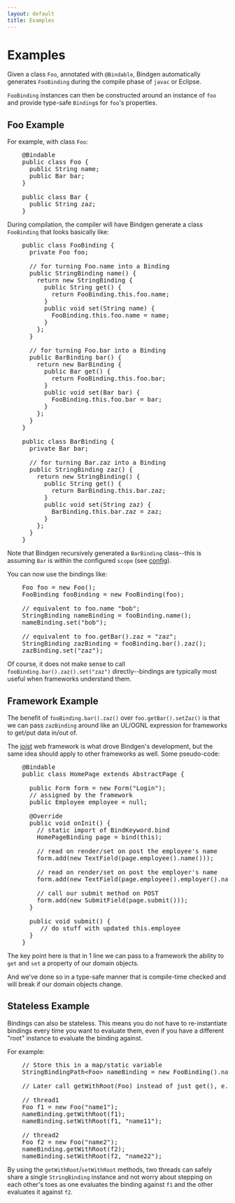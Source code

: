 ```yaml
---
layout: default
title: Examples
---
```


Examples
========

Given a class `Foo`, annotated with `@Bindable`, Bindgen automatically generates `FooBinding` during the compile phase of `javac` or Eclipse.

`FooBinding` instances can then be constructed around an instance of `foo` and provide type-safe `Binding`s for `foo`'s properties.

Foo Example
-----------

For example, with class `Foo`:

<pre name="code" class="java">
    @Bindable
    public class Foo {
      public String name;
      public Bar bar;
    }

    public class Bar {
      public String zaz;
    }
</pre>

During compilation, the compiler will have Bindgen generate a class `FooBinding` that looks basically like:

<pre name="code" class="java">
    public class FooBinding {
      private Foo foo;

      // for turning Foo.name into a Binding
      public StringBinding name() {
        return new StringBinding {
          public String get() {
            return FooBinding.this.foo.name;
          }
          public void set(String name) {
            FooBinding.this.foo.name = name;
          }
        };
      }

      // for turning Foo.bar into a Binding
      public BarBinding bar() {
        return new BarBinding {
          public Bar get() {
            return FooBinding.this.foo.bar;
          }
          public void set(Bar bar) {
            FooBinding.this.foo.bar = bar;
          }
        };
      }
    }

    public class BarBinding {
      private Bar bar;

      // for turning Bar.zaz into a Binding
      public StringBinding zaz() {
        return new StringBinding() {
          public String get() {
            return BarBinding.this.bar.zaz;
          }
          public void set(String zaz) {
            BarBinding.this.bar.zaz = zaz;
          }
        };
      }
    }
</pre>

Note that Bindgen recursively generated a `BarBinding` class--this is assuming `Bar` is within the configured `scope` (see [config](config.html)).

You can now use the bindings like:

<pre name="code" class="java">
    Foo foo = new Foo();
    FooBinding fooBinding = new FooBinding(foo);

    // equivalent to foo.name "bob";
    StringBinding nameBinding = fooBinding.name();
    nameBinding.set("bob");

    // equivalent to foo.getBar().zaz = "zaz";
    StringBinding zazBinding = fooBinding.bar().zaz();
    zazBinding.set("zaz");
</pre>

Of course, it does not make sense to call `fooBinding.bar().zaz().set("zaz")` directly--bindings are typically most useful when frameworks understand them.

Framework Example
-----------------

The benefit of `fooBinding.bar().zaz()` over `foo.getBar().setZaz()` is that we can pass `zazBinding` around like an UL/OGNL expression for frameworks to get/put data in/out of.

The [joist](http://joist.ws/web.html) web framework is what drove Bindgen's development, but the same idea should apply to other frameworks as well. Some pseudo-code:

<pre name="code" class="java">
    @Bindable
    public class HomePage extends AbstractPage {

      public Form form = new Form("Login");
      // assigned by the framework
      public Employee employee = null;

      @Override
      public void onInit() {
        // static import of BindKeyword.bind
        HomePageBinding page = bind(this);

        // read on render/set on post the employee's name
        form.add(new TextField(page.employee().name()));

        // read on render/set on post the employer's name
        form.add(new TextField(page.employee().employer().name()));

        // call our submit method on POST
        form.add(new SubmitField(page.submit()));
      }

      public void submit() {
         // do stuff with updated this.employee
      }
    }
</pre>

The key point here is that in 1 line we can pass to a framework the ability to `get` and `set` a property of our domain objects.

And we've done so in a type-safe manner that is compile-time checked and will break if our domain objects change.

Stateless Example
-----------------

Bindings can also be stateless. This means you do not have to re-instantiate bindings every time you want to evaluate them, even if you have a different "root" instance to evaluate the binding against.

For example:

<pre name="code" class="java">
    // Store this in a map/static variable
    StringBindingPath&lt;Foo&gt; nameBinding = new FooBinding().name();

    // Later call getWithRoot(Foo) instead of just get(), e.g.:

    // thread1
    Foo f1 = new Foo("name1");
    nameBinding.getWithRoot(f1);
    nameBinding.setWithRoot(f1, "name11");

    // thread2
    Foo f2 = new Foo("name2");
    nameBinding.getWithRoot(f2);
    nameBinding.setWithRoot(f2, "name22");
</pre>

By using the `getWithRoot`/`setWithRoot` methods, two threads can safely share a single `StringBinding` instance and not worry about stepping on each other's toes as one evaluates the binding against `f1` and the other evaluates it against `f2`.

